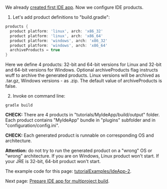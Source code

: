 We already [created first IDE app](Create-first-IDE-app). Now we configure IDE products.

1. Let's add product definitions to "build.gradle":

  ```groovy
  products {
    product platform: 'linux', arch: 'x86_32'
    product platform: 'linux', arch: 'x86_64'
    product platform: 'windows', arch: 'x86_32'
    product platform: 'windows', arch: 'x86_64'
    archiveProducts = true
  }
  ```

  Here we define 4 products: 32-bit and 64-bit versions for Linux and 32-bit and 64-bit versions for Windows.
  Optional archiveProducts flag instructs wuff to archive the generated products. Linux versions will be 
  archived as .tar.gz, Windows versions - as .zip. The default value of archiveProducts is false.

2. Invoke on command line:

  ```shell
  gradle build
  ```

  **CHECK:** There are 4 products in "tutorials/MyIdeApp/build/output" folder. Each product contains "MyIdeApp" bundle in "plugins" subfolder and in "configuration/config.ini". 

  **CHECK:** Each generated product is runnable on corresponding OS and architecture.

  **Attention:** do not try to run the generated product on a "wrong" OS or "wrong" architecture. 
  If you are on Windows, Linux product won't start. If your JRE is 32-bit, 64-bit product won't start.

The example code for this page: [tutorialExamples/IdeApp-2](../tree/master/tutorialExamples/IdeApp-2).

Next page: [Prepare IDE app for multiproject build](Prepare-IDE-app-for-multiproject-build).